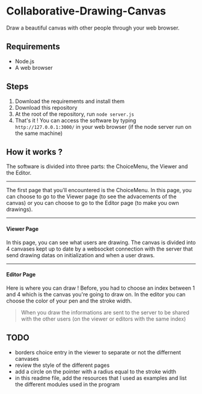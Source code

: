 # Collaborative-Drawing-Canvas

Draw a beautiful canvas with other people through your web browser.

## Requirements
- Node.js
- A web browser

## Steps
1) Download the requirements and install them
2) Download this repository
3) At the root of the repository, run ```node server.js```
4) That's it ! You can access the software by typing ```http://127.0.0.1:3000/``` in your web browser (if the node server run on the same machine)

## How it works ?
The software is divided into three parts: the ChoiceMenu, the Viewer and the Editor.

---

The first page that you'll encountered is the ChoiceMenu. In this page, you can choose to go to the Viewer page (to see the advacements of the canvas) or you can choose to go to the Editor page (to make you own drawings).

---

#### Viewer Page

In this page, you can see what users are drawing. The canvas is divided into 4 canvases kept up to date by a websocket connection with the server that send drawing datas on initialization and when a user draws.

---

#### Editor Page

Here is where you can draw ! Before, you had to choose an index between 1 and 4 which is the canvas you're going to draw on. In the editor you can choose the color of your pen and the stroke width.
> When you draw the informations are sent to the server to be shared with the other users (on the viewer or editors with the same index)

## TODO
- borders choice entry in the viewer to separate or not the differnent canvases
- review the style of the different pages
- add a circle on the pointer with a radius equal to the stroke width
- in this readme file, add the resources that I used as examples and list the different modules used in the program
